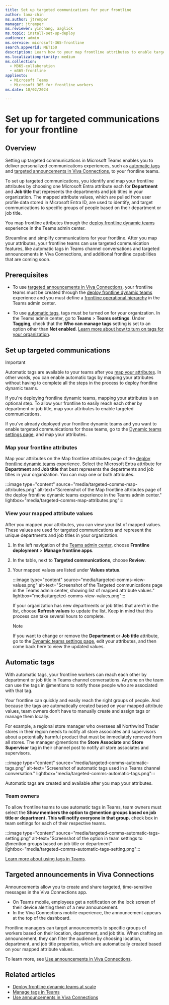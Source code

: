 ```yaml
---
title: Set up targeted communications for your frontline
author: lana-chin
ms.author: jtremper
manager: jtremper
ms.reviewer: yinchang, aaglick
ms.topic: install-set-up-deploy
audience: admin
ms.service: microsoft-365-frontline
search.appverid: MET150
description: Learn how to your map frontline attributes to enable targeted communications features, such as automatic tags, for your frontline teams. 
ms.localizationpriority: medium
ms.collection: 
  - M365-collaboration
  - m365-frontline
appliesto: 
  - Microsoft Teams
  - Microsoft 365 for frontline workers
ms.date: 10/02/2024

---
```


# Set up for targeted communications for your frontline

## Overview

Setting up targeted communications in Microsoft Teams enables you to deliver personalized communications experiences, such as [automatic tags](#automatic-tags) and [targeted announcements in Viva Connections](#targeted-announcements-in-viva-connections), to your frontline teams.

To set up targeted communications, you identify and map your frontline attributes by choosing one Microsoft Entra attribute each for **Department** and **Job title** that represents the departments and job titles in your organization. The mapped attribute values, which are pulled from user profile data stored in Microsoft Entra ID, are used to identify, and target communications to specific groups of people based on their department or job title.

You map frontline attributes through the [deploy frontline dynamic teams](deploy-dynamic-teams-at-scale.md) experience in the Teams admin center.

Streamline and simplify communications for your frontline. After you map your attributes, your frontline teams can use targeted communication features, like automatic tags in Teams channel conversations and targeted announcements in Viva Connections, and additional frontline capabilities that are coming soon.

## Prerequisites

- To use [targeted announcements in Viva Connections](#targeted-announcements-in-viva-connections), your frontline teams must be created through the [deploy frontline dynamic teams](deploy-dynamic-teams-at-scale.md) experience and you must define a [frontline operational hierarchy](deploy-frontline-operational-hierarchy.md) in the Teams admin center.

- To use [automatic tags](#automatic-tags), tags must be turned on for your organization. In the Teams admin center, go to **Teams** > **Teams settings**. Under **Tagging**, check that the **Who can manage tags** setting is set to an option other than **Not enabled**. [Learn more about how to turn on tags for your organization](/microsoftteams/manage-tags).

## Set up targeted communications

> [!IMPORTANT]
> Automatic tags are available to your teams after you [map your attributes](#map-your-frontline-attributes). In other words, you can enable automatic tags by mapping your attributes without having to complete all the steps in the process to deploy frontline dynamic teams.
>
> If you're deploying frontline dynamic teams, mapping your attributes is an optional step. To allow your frontline to easily reach each other by department or job title, map your attributes to enable targeted communications.
>
>If you've already deployed your frontline dynamic teams and you want to enable targeted communications for those teams, go to the [Dynamic teams settings page](deploy-dynamic-teams-at-scale.md#edit-your-frontline-team-settings), and map your attributes.

### Map your frontline attributes

Map your attributes on the Map frontline attributes page of the [deploy frontline dynamic teams](deploy-dynamic-teams-at-scale.md) experience. Select the Microsoft Entra attribute for **Department** and **Job title** that best represents the departments and job titles in your organization. You can map one or both attributes.

:::image type="content" source="media/targeted-comms-map-attributes.png" alt-text="Screenshot of the Map frontline attributes page of the deploy frontline dynamic teams experience in the Teams admin center." lightbox="media/targeted-comms-map-attributes.png":::

### View your mapped attribute values

After you mapped your attributes, you can view your list of mapped values. These values are used for targeted communications and represent the unique departments and job titles in your organization.

1. In the left navigation of the [Teams admin center](https://admin.teams.microsoft.com), choose **Frontline deployment** > **Manage frontline apps**.
1. In the table, next to **Targeted communications**, choose **Review**.
1. Your mapped values are listed under **Values status**.

    :::image type="content" source="media/targeted-comms-view-values.png" alt-text="Screenshot of the Targeted communications page in the Teams admin center, showing list of mapped attribute values." lightbox="media/targeted-comms-view-values.png":::

    If your organization has new departments or job titles that aren’t in the list, choose **Refresh values** to update the list. Keep in mind that this process can take several hours to complete.

    > [!NOTE]
    > If you want to change or remove the **Department** or **Job title** attribute, go to the [Dynamic teams settings page](deploy-dynamic-teams-at-scale.md#edit-your-frontline-team-settings), edit your attributes, and then come back here to view the updated values.

## Automatic tags

With automatic tags, your frontline workers can reach each other by department or job title in Teams channel conversations. Anyone on the team can use the tags in @mentions to notify those people who are associated with that tag.

Your frontline can quickly and easily reach the right groups of people. And because the tags are automatically created based on your mapped attribute values, team owners don’t have to manually create and assign tags or manage them locally.

For example, a regional store manager who oversees all Northwind Trader stores in their region needs to notify all store associates and supervisors about a potentially harmful product that must be immediately removed from all stores. The manager @mentions the **Store Associate** and **Store Supervisor** tag in their channel post to notify all store associates and supervisors.

:::image type="content" source="media/targeted-comms-automatic-tags.png" alt-text="Screenshot of automatic tags used in a  Teams channel conversation." lightbox="media/targeted-comms-automatic-tags.png":::

Automatic tags are created and available after you map your attributes.

### Team owners

To allow frontline teams to use automatic tags in Teams, team owners must select the **Show members the option to @mention groups based on job title or department. This will notify everyone in that group.** check box in team settings for each of their respective teams.

:::image type="content" source="media/targeted-comms-automatic-tags-setting.png" alt-text="Screenshot of the option in team settings to @mention groups based on job title or department" lightbox="media/targeted-comms-automatic-tags-setting.png":::

[Learn more about using tags in Teams](https://support.microsoft.com/office/using-tags-in-microsoft-teams-667bd56f-32b8-4118-9a0b-56807c96d91e).

## Targeted announcements in Viva Connections

Announcements allow you to create and share targeted, time-sensitive messages in the Viva Connections app.

- On Teams mobile, employees get a notification on the lock screen of their device alerting them of a new announcement.
- In the Viva Connections mobile experience, the announcement appears at the top of the dashboard.

Frontline managers can target announcements to specific groups of workers based on their location, department, and job title. When drafting an announcement, they can filter the audience by choosing location, department, and job title properties, which are automatically created based on your mapped attribute values.

To learn more, see [Use announcements in Viva Connections](/viva/connections/announcements-viva-connections).

## Related articles

- [Deploy frontline dynamic teams at scale](deploy-dynamic-teams-at-scale.md)
- [Manage tags in Teams](/microsoftteams/manage-tags)
- [Use announcements in Viva Connections](/viva/connections/announcements-viva-connections)
